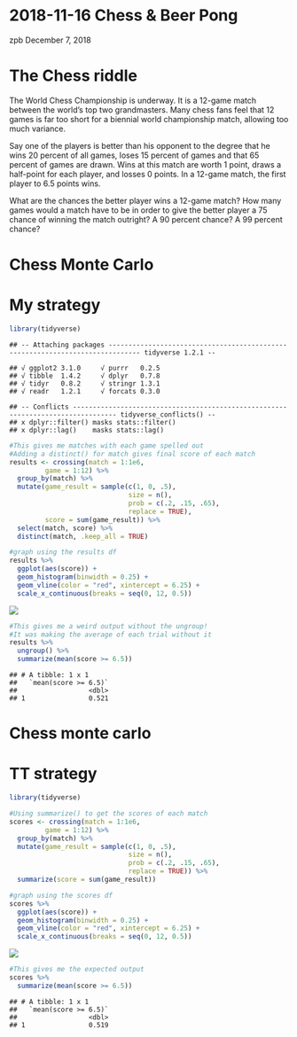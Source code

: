2018-11-16 Chess & Beer Pong
================
zpb
December 7, 2018

The Chess riddle
================

The World Chess Championship is underway. It is a 12-game match between the world’s top two grandmasters. Many chess fans feel that 12 games is far too short for a biennial world championship match, allowing too much variance.

Say one of the players is better than his opponent to the degree that he wins 20 percent of all games, loses 15 percent of games and that 65 percent of games are drawn. Wins at this match are worth 1 point, draws a half-point for each player, and losses 0 points. In a 12-game match, the first player to 6.5 points wins.

What are the chances the better player wins a 12-game match? How many games would a match have to be in order to give the better player a 75 chance of winning the match outright? A 90 percent chance? A 99 percent chance?

Chess Monte Carlo
=================

My strategy
===========

``` r
library(tidyverse)
```

    ## -- Attaching packages ------------------------------------------------------------------------------ tidyverse 1.2.1 --

    ## √ ggplot2 3.1.0     √ purrr   0.2.5
    ## √ tibble  1.4.2     √ dplyr   0.7.8
    ## √ tidyr   0.8.2     √ stringr 1.3.1
    ## √ readr   1.2.1     √ forcats 0.3.0

    ## -- Conflicts --------------------------------------------------------------------------------- tidyverse_conflicts() --
    ## x dplyr::filter() masks stats::filter()
    ## x dplyr::lag()    masks stats::lag()

``` r
#This gives me matches with each game spelled out
#Adding a distinct() for match gives final score of each match
results <- crossing(match = 1:1e6,
         game = 1:12) %>%
  group_by(match) %>%
  mutate(game_result = sample(c(1, 0, .5),
                              size = n(),
                              prob = c(.2, .15, .65),
                              replace = TRUE),
         score = sum(game_result)) %>%
  select(match, score) %>%
  distinct(match, .keep_all = TRUE)

#graph using the results df
results %>%
  ggplot(aes(score)) +
  geom_histogram(binwidth = 0.25) +
  geom_vline(color = "red", xintercept = 6.25) +
  scale_x_continuous(breaks = seq(0, 12, 0.5))
```

![](2018-11-16_Chess___Beer_Pong_files/figure-markdown_github/unnamed-chunk-1-1.png)

``` r
#This gives me a weird output without the ungroup!
#It was making the average of each trial without it
results %>%
  ungroup() %>%
  summarize(mean(score >= 6.5))
```

    ## # A tibble: 1 x 1
    ##   `mean(score >= 6.5)`
    ##                  <dbl>
    ## 1                0.521

Chess monte carlo
=================

TT strategy
===========

``` r
library(tidyverse)

#Using summarize() to get the scores of each match
scores <- crossing(match = 1:1e6,
         game = 1:12) %>%
  group_by(match) %>%
  mutate(game_result = sample(c(1, 0, .5),
                              size = n(),
                              prob = c(.2, .15, .65),
                              replace = TRUE)) %>%
  summarize(score = sum(game_result))

#graph using the scores df
scores %>%
  ggplot(aes(score)) +
  geom_histogram(binwidth = 0.25) +
  geom_vline(color = "red", xintercept = 6.25) +
  scale_x_continuous(breaks = seq(0, 12, 0.5))
```

![](2018-11-16_Chess___Beer_Pong_files/figure-markdown_github/unnamed-chunk-2-1.png)

``` r
#This gives me the expected output
scores %>%
  summarize(mean(score >= 6.5))
```

    ## # A tibble: 1 x 1
    ##   `mean(score >= 6.5)`
    ##                  <dbl>
    ## 1                0.519
